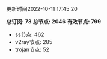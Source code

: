 更新时间2022-10-11 17:45:20

**总订阅: 73**
**总节点: 2046**
**有效节点: 799**
- ss节点: 462
- v2ray节点: 285
- trojan节点: 52
